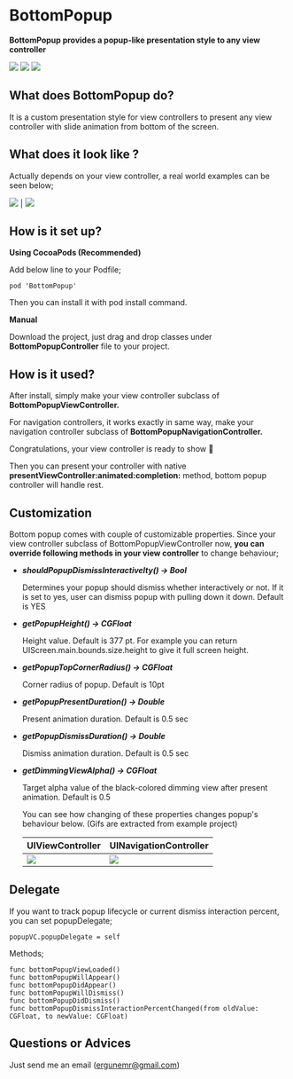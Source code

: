 # BottomPopup

**BottomPopup provides a popup-like presentation style to any view controller**

![](https://img.shields.io/badge/version-0.4.0-blue.svg)
![](https://img.shields.io/badge/platform-ios-lightgrey.svg)
![](https://img.shields.io/badge/Contact-ergunemr%40gmail.com-yellowgreen.svg)

## What does BottomPopup do?
It is a custom presentation style for view controllers to present any view controller with slide animation from bottom of the screen.

## What does it look like ?
Actually depends on your view controller, a real world examples can be seen below;

![](https://media.giphy.com/media/Cjtdn4GdOy4F80voe0/giphy.gif) | ![](https://media.giphy.com/media/58FNuaDbPyyc8IdRtB/giphy.gif)

## How is it set up?

**Using CocoaPods (Recommended)**

Add below line to your Podfile;

```
pod 'BottomPopup'
```

Then you can install it with pod install command.

**Manual**

Download the project, just drag and drop classes under **BottomPopupController** file to your project.

## How is it used?

After install, simply make your view controller subclass of **BottomPopupViewController.**  

For navigation controllers, it works exactly in same way, make your navigation controller subclass of **BottomPopupNavigationController.**

Congratulations, your view controller is ready to show 🎉

Then you can present your controller with native **presentViewController:animated:completion:** method, bottom popup controller will handle rest.

## Customization

Bottom popup comes with couple of customizable properties. Since your view controller subclass of BottomPopupViewController now, **you can override following methods in your view controller** to change behaviour;

* **_shouldPopupDismissInteractivelty() -> Bool_**
  
  Determines your popup should dismiss whether interactively or not. If it is set to yes, user can dismiss popup with pulling down it down. Default is YES
* **_getPopupHeight() -> CGFloat_**
  
  Height value. Default is 377 pt. For example you can return UIScreen.main.bounds.size.height to give it full screen height.
* **_getPopupTopCornerRadius() -> CGFloat_**
  
  Corner radius of popup. Default is 10pt
* **_getPopupPresentDuration() -> Double_**
   
   Present animation duration. Default is 0.5 sec
* **_getPopupDismissDuration() -> Double_**
   
   Dismiss animation duration. Default is 0.5 sec

* **_getDimmingViewAlpha() -> CGFloat_**
   
   Target alpha value of the black-colored dimming view after present animation. Default is 0.5
   
   You can see how changing of these properties changes popup's behaviour below.
   (Gifs are extracted from example project)
    
    UIViewController  | UINavigationController
    --- | ---
    ![](https://media.giphy.com/media/kSbDw36fJUmbDnbcoj/giphy.gif) | ![](https://media.giphy.com/media/kEEduYnDbfS9eC9pXF/giphy.gif)

## Delegate

If you want to track popup lifecycle or current dismiss interaction percent, you can set popupDelegate;

```
popupVC.popupDelegate = self
```

Methods;
```
func bottomPopupViewLoaded()
func bottomPopupWillAppear()
func bottomPopupDidAppear()
func bottomPopupWillDismiss()
func bottomPopupDidDismiss()
func bottomPopupDismissInteractionPercentChanged(from oldValue: CGFloat, to newValue: CGFloat)
```

 ## Questions or Advices
 Just send me an email (ergunemr@gmail.com)